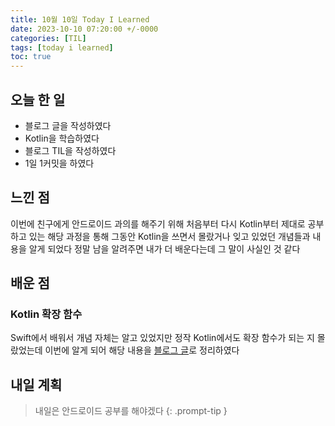 ```yaml
---
title: 10월 10일 Today I Learned
date: 2023-10-10 07:20:00 +/-0000
categories: [TIL]
tags: [today i learned]
toc: true
---
```


## 오늘 한 일

* 블로그 글을 작성하였다
* Kotlin을 학습하였다
* 블로그 TIL을 작성하였다
* 1일 1커밋을 하였다

## 느낀 점

이번에 친구에게 안드로이드 과의를 해주기 위해 처음부터 다시 Kotlin부터 제대로 공부하고 있는 해당 과정을 통해 그동안 Kotlin을 쓰면서 몰랐거나 잊고 있었던 개념들과 내용을 알게 되었다 정말 남을 알려주면 내가 더 배운다는데 그 말이 사실인 것 같다

## 배운 점

### Kotlin 확장 함수

Swift에서 배워서 개념 자체는 알고 있었지만 정작 Kotlin에서도 확장 함수가 되는 지 몰랐었는데 이번에 알게 되어 해당 내용을 [블로그 글](https://jangwoojun.github.io/posts/k19/)로 정리하였다

## 내일 계획

> 내일은 안드로이드 공부를 해야겠다
{: .prompt-tip }

